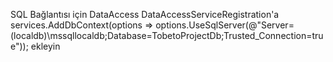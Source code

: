 SQL Bağlantısı için DataAccess DataAccessServiceRegistration'a services.AddDbContext<NorthwindContext>(options => options.UseSqlServer(@"Server=(localdb)\mssqllocaldb;Database=TobetoProjectDb;Trusted_Connection=true")); ekleyin
